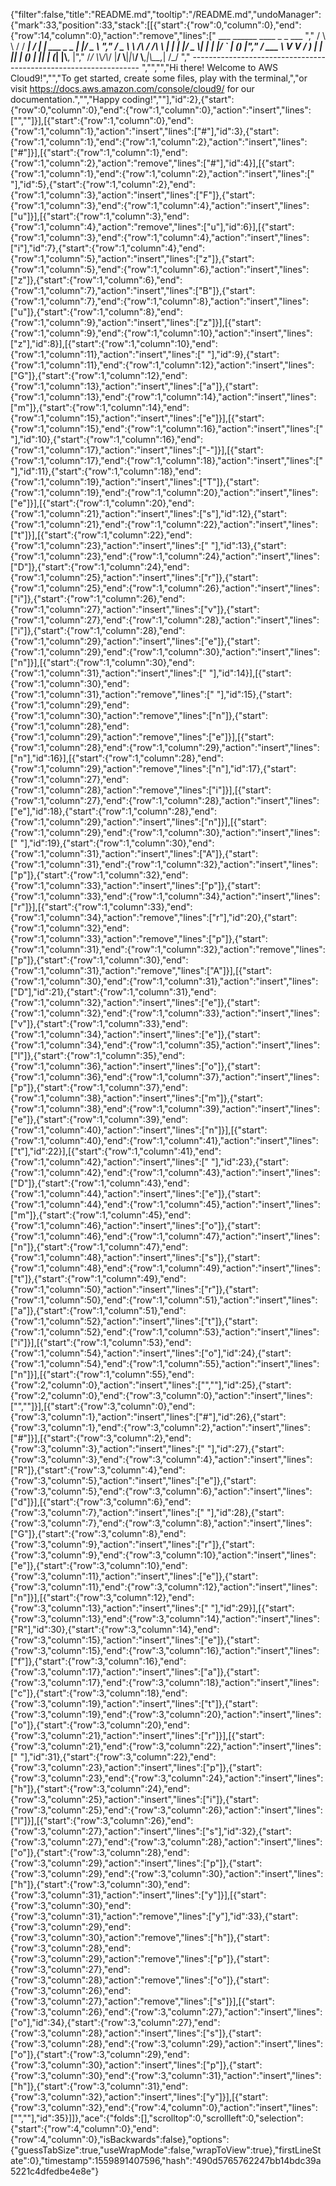 {"filter":false,"title":"README.md","tooltip":"/README.md","undoManager":{"mark":33,"position":33,"stack":[[{"start":{"row":0,"column":0},"end":{"row":14,"column":0},"action":"remove","lines":["         ___        ______     ____ _                 _  ___  ","        / \\ \\      / / ___|   / ___| | ___  _   _  __| |/ _ \\ ","       / _ \\ \\ /\\ / /\\___ \\  | |   | |/ _ \\| | | |/ _` | (_) |","      / ___ \\ V  V /  ___) | | |___| | (_) | |_| | (_| |\\__, |","     /_/   \\_\\_/\\_/  |____/   \\____|_|\\___/ \\__,_|\\__,_|  /_/ "," ----------------------------------------------------------------- ","","","Hi there! Welcome to AWS Cloud9!","","To get started, create some files, play with the terminal,","or visit https://docs.aws.amazon.com/console/cloud9/ for our documentation.","","Happy coding!",""],"id":2},{"start":{"row":0,"column":0},"end":{"row":1,"column":0},"action":"insert","lines":["",""]}],[{"start":{"row":1,"column":0},"end":{"row":1,"column":1},"action":"insert","lines":["#"],"id":3},{"start":{"row":1,"column":1},"end":{"row":1,"column":2},"action":"insert","lines":["#"]}],[{"start":{"row":1,"column":1},"end":{"row":1,"column":2},"action":"remove","lines":["#"],"id":4}],[{"start":{"row":1,"column":1},"end":{"row":1,"column":2},"action":"insert","lines":[" "],"id":5},{"start":{"row":1,"column":2},"end":{"row":1,"column":3},"action":"insert","lines":["F"]},{"start":{"row":1,"column":3},"end":{"row":1,"column":4},"action":"insert","lines":["u"]}],[{"start":{"row":1,"column":3},"end":{"row":1,"column":4},"action":"remove","lines":["u"],"id":6}],[{"start":{"row":1,"column":3},"end":{"row":1,"column":4},"action":"insert","lines":["i"],"id":7},{"start":{"row":1,"column":4},"end":{"row":1,"column":5},"action":"insert","lines":["z"]},{"start":{"row":1,"column":5},"end":{"row":1,"column":6},"action":"insert","lines":["z"]},{"start":{"row":1,"column":6},"end":{"row":1,"column":7},"action":"insert","lines":["B"]},{"start":{"row":1,"column":7},"end":{"row":1,"column":8},"action":"insert","lines":["u"]},{"start":{"row":1,"column":8},"end":{"row":1,"column":9},"action":"insert","lines":["z"]}],[{"start":{"row":1,"column":9},"end":{"row":1,"column":10},"action":"insert","lines":["z"],"id":8}],[{"start":{"row":1,"column":10},"end":{"row":1,"column":11},"action":"insert","lines":[" "],"id":9},{"start":{"row":1,"column":11},"end":{"row":1,"column":12},"action":"insert","lines":["G"]},{"start":{"row":1,"column":12},"end":{"row":1,"column":13},"action":"insert","lines":["a"]},{"start":{"row":1,"column":13},"end":{"row":1,"column":14},"action":"insert","lines":["m"]},{"start":{"row":1,"column":14},"end":{"row":1,"column":15},"action":"insert","lines":["e"]}],[{"start":{"row":1,"column":15},"end":{"row":1,"column":16},"action":"insert","lines":[" "],"id":10},{"start":{"row":1,"column":16},"end":{"row":1,"column":17},"action":"insert","lines":["-"]}],[{"start":{"row":1,"column":17},"end":{"row":1,"column":18},"action":"insert","lines":[" "],"id":11},{"start":{"row":1,"column":18},"end":{"row":1,"column":19},"action":"insert","lines":["T"]},{"start":{"row":1,"column":19},"end":{"row":1,"column":20},"action":"insert","lines":["e"]}],[{"start":{"row":1,"column":20},"end":{"row":1,"column":21},"action":"insert","lines":["s"],"id":12},{"start":{"row":1,"column":21},"end":{"row":1,"column":22},"action":"insert","lines":["t"]}],[{"start":{"row":1,"column":22},"end":{"row":1,"column":23},"action":"insert","lines":[" "],"id":13},{"start":{"row":1,"column":23},"end":{"row":1,"column":24},"action":"insert","lines":["D"]},{"start":{"row":1,"column":24},"end":{"row":1,"column":25},"action":"insert","lines":["r"]},{"start":{"row":1,"column":25},"end":{"row":1,"column":26},"action":"insert","lines":["i"]},{"start":{"row":1,"column":26},"end":{"row":1,"column":27},"action":"insert","lines":["v"]},{"start":{"row":1,"column":27},"end":{"row":1,"column":28},"action":"insert","lines":["i"]},{"start":{"row":1,"column":28},"end":{"row":1,"column":29},"action":"insert","lines":["e"]},{"start":{"row":1,"column":29},"end":{"row":1,"column":30},"action":"insert","lines":["n"]}],[{"start":{"row":1,"column":30},"end":{"row":1,"column":31},"action":"insert","lines":[" "],"id":14}],[{"start":{"row":1,"column":30},"end":{"row":1,"column":31},"action":"remove","lines":[" "],"id":15},{"start":{"row":1,"column":29},"end":{"row":1,"column":30},"action":"remove","lines":["n"]},{"start":{"row":1,"column":28},"end":{"row":1,"column":29},"action":"remove","lines":["e"]}],[{"start":{"row":1,"column":28},"end":{"row":1,"column":29},"action":"insert","lines":["n"],"id":16}],[{"start":{"row":1,"column":28},"end":{"row":1,"column":29},"action":"remove","lines":["n"],"id":17},{"start":{"row":1,"column":27},"end":{"row":1,"column":28},"action":"remove","lines":["i"]}],[{"start":{"row":1,"column":27},"end":{"row":1,"column":28},"action":"insert","lines":["e"],"id":18},{"start":{"row":1,"column":28},"end":{"row":1,"column":29},"action":"insert","lines":["n"]}],[{"start":{"row":1,"column":29},"end":{"row":1,"column":30},"action":"insert","lines":[" "],"id":19},{"start":{"row":1,"column":30},"end":{"row":1,"column":31},"action":"insert","lines":["A"]},{"start":{"row":1,"column":31},"end":{"row":1,"column":32},"action":"insert","lines":["p"]},{"start":{"row":1,"column":32},"end":{"row":1,"column":33},"action":"insert","lines":["p"]},{"start":{"row":1,"column":33},"end":{"row":1,"column":34},"action":"insert","lines":["r"]}],[{"start":{"row":1,"column":33},"end":{"row":1,"column":34},"action":"remove","lines":["r"],"id":20},{"start":{"row":1,"column":32},"end":{"row":1,"column":33},"action":"remove","lines":["p"]},{"start":{"row":1,"column":31},"end":{"row":1,"column":32},"action":"remove","lines":["p"]},{"start":{"row":1,"column":30},"end":{"row":1,"column":31},"action":"remove","lines":["A"]}],[{"start":{"row":1,"column":30},"end":{"row":1,"column":31},"action":"insert","lines":["D"],"id":21},{"start":{"row":1,"column":31},"end":{"row":1,"column":32},"action":"insert","lines":["e"]},{"start":{"row":1,"column":32},"end":{"row":1,"column":33},"action":"insert","lines":["v"]},{"start":{"row":1,"column":33},"end":{"row":1,"column":34},"action":"insert","lines":["e"]},{"start":{"row":1,"column":34},"end":{"row":1,"column":35},"action":"insert","lines":["l"]},{"start":{"row":1,"column":35},"end":{"row":1,"column":36},"action":"insert","lines":["o"]},{"start":{"row":1,"column":36},"end":{"row":1,"column":37},"action":"insert","lines":["p"]},{"start":{"row":1,"column":37},"end":{"row":1,"column":38},"action":"insert","lines":["m"]},{"start":{"row":1,"column":38},"end":{"row":1,"column":39},"action":"insert","lines":["e"]},{"start":{"row":1,"column":39},"end":{"row":1,"column":40},"action":"insert","lines":["n"]}],[{"start":{"row":1,"column":40},"end":{"row":1,"column":41},"action":"insert","lines":["t"],"id":22}],[{"start":{"row":1,"column":41},"end":{"row":1,"column":42},"action":"insert","lines":[" "],"id":23},{"start":{"row":1,"column":42},"end":{"row":1,"column":43},"action":"insert","lines":["D"]},{"start":{"row":1,"column":43},"end":{"row":1,"column":44},"action":"insert","lines":["e"]},{"start":{"row":1,"column":44},"end":{"row":1,"column":45},"action":"insert","lines":["m"]},{"start":{"row":1,"column":45},"end":{"row":1,"column":46},"action":"insert","lines":["o"]},{"start":{"row":1,"column":46},"end":{"row":1,"column":47},"action":"insert","lines":["n"]},{"start":{"row":1,"column":47},"end":{"row":1,"column":48},"action":"insert","lines":["s"]},{"start":{"row":1,"column":48},"end":{"row":1,"column":49},"action":"insert","lines":["t"]},{"start":{"row":1,"column":49},"end":{"row":1,"column":50},"action":"insert","lines":["r"]},{"start":{"row":1,"column":50},"end":{"row":1,"column":51},"action":"insert","lines":["a"]},{"start":{"row":1,"column":51},"end":{"row":1,"column":52},"action":"insert","lines":["t"]},{"start":{"row":1,"column":52},"end":{"row":1,"column":53},"action":"insert","lines":["i"]}],[{"start":{"row":1,"column":53},"end":{"row":1,"column":54},"action":"insert","lines":["o"],"id":24},{"start":{"row":1,"column":54},"end":{"row":1,"column":55},"action":"insert","lines":["n"]}],[{"start":{"row":1,"column":55},"end":{"row":2,"column":0},"action":"insert","lines":["",""],"id":25},{"start":{"row":2,"column":0},"end":{"row":3,"column":0},"action":"insert","lines":["",""]}],[{"start":{"row":3,"column":0},"end":{"row":3,"column":1},"action":"insert","lines":["#"],"id":26},{"start":{"row":3,"column":1},"end":{"row":3,"column":2},"action":"insert","lines":["#"]}],[{"start":{"row":3,"column":2},"end":{"row":3,"column":3},"action":"insert","lines":[" "],"id":27},{"start":{"row":3,"column":3},"end":{"row":3,"column":4},"action":"insert","lines":["R"]},{"start":{"row":3,"column":4},"end":{"row":3,"column":5},"action":"insert","lines":["e"]},{"start":{"row":3,"column":5},"end":{"row":3,"column":6},"action":"insert","lines":["d"]}],[{"start":{"row":3,"column":6},"end":{"row":3,"column":7},"action":"insert","lines":[" "],"id":28},{"start":{"row":3,"column":7},"end":{"row":3,"column":8},"action":"insert","lines":["G"]},{"start":{"row":3,"column":8},"end":{"row":3,"column":9},"action":"insert","lines":["r"]},{"start":{"row":3,"column":9},"end":{"row":3,"column":10},"action":"insert","lines":["e"]},{"start":{"row":3,"column":10},"end":{"row":3,"column":11},"action":"insert","lines":["e"]},{"start":{"row":3,"column":11},"end":{"row":3,"column":12},"action":"insert","lines":["n"]}],[{"start":{"row":3,"column":12},"end":{"row":3,"column":13},"action":"insert","lines":[" "],"id":29}],[{"start":{"row":3,"column":13},"end":{"row":3,"column":14},"action":"insert","lines":["R"],"id":30},{"start":{"row":3,"column":14},"end":{"row":3,"column":15},"action":"insert","lines":["e"]},{"start":{"row":3,"column":15},"end":{"row":3,"column":16},"action":"insert","lines":["f"]},{"start":{"row":3,"column":16},"end":{"row":3,"column":17},"action":"insert","lines":["a"]},{"start":{"row":3,"column":17},"end":{"row":3,"column":18},"action":"insert","lines":["c"]},{"start":{"row":3,"column":18},"end":{"row":3,"column":19},"action":"insert","lines":["t"]},{"start":{"row":3,"column":19},"end":{"row":3,"column":20},"action":"insert","lines":["o"]},{"start":{"row":3,"column":20},"end":{"row":3,"column":21},"action":"insert","lines":["r"]}],[{"start":{"row":3,"column":21},"end":{"row":3,"column":22},"action":"insert","lines":[" "],"id":31},{"start":{"row":3,"column":22},"end":{"row":3,"column":23},"action":"insert","lines":["p"]},{"start":{"row":3,"column":23},"end":{"row":3,"column":24},"action":"insert","lines":["h"]},{"start":{"row":3,"column":24},"end":{"row":3,"column":25},"action":"insert","lines":["i"]},{"start":{"row":3,"column":25},"end":{"row":3,"column":26},"action":"insert","lines":["l"]}],[{"start":{"row":3,"column":26},"end":{"row":3,"column":27},"action":"insert","lines":["s"],"id":32},{"start":{"row":3,"column":27},"end":{"row":3,"column":28},"action":"insert","lines":["o"]},{"start":{"row":3,"column":28},"end":{"row":3,"column":29},"action":"insert","lines":["p"]},{"start":{"row":3,"column":29},"end":{"row":3,"column":30},"action":"insert","lines":["h"]},{"start":{"row":3,"column":30},"end":{"row":3,"column":31},"action":"insert","lines":["y"]}],[{"start":{"row":3,"column":30},"end":{"row":3,"column":31},"action":"remove","lines":["y"],"id":33},{"start":{"row":3,"column":29},"end":{"row":3,"column":30},"action":"remove","lines":["h"]},{"start":{"row":3,"column":28},"end":{"row":3,"column":29},"action":"remove","lines":["p"]},{"start":{"row":3,"column":27},"end":{"row":3,"column":28},"action":"remove","lines":["o"]},{"start":{"row":3,"column":26},"end":{"row":3,"column":27},"action":"remove","lines":["s"]}],[{"start":{"row":3,"column":26},"end":{"row":3,"column":27},"action":"insert","lines":["o"],"id":34},{"start":{"row":3,"column":27},"end":{"row":3,"column":28},"action":"insert","lines":["s"]},{"start":{"row":3,"column":28},"end":{"row":3,"column":29},"action":"insert","lines":["o"]},{"start":{"row":3,"column":29},"end":{"row":3,"column":30},"action":"insert","lines":["p"]},{"start":{"row":3,"column":30},"end":{"row":3,"column":31},"action":"insert","lines":["h"]},{"start":{"row":3,"column":31},"end":{"row":3,"column":32},"action":"insert","lines":["y"]}],[{"start":{"row":3,"column":32},"end":{"row":4,"column":0},"action":"insert","lines":["",""],"id":35}]]},"ace":{"folds":[],"scrolltop":0,"scrollleft":0,"selection":{"start":{"row":4,"column":0},"end":{"row":4,"column":0},"isBackwards":false},"options":{"guessTabSize":true,"useWrapMode":false,"wrapToView":true},"firstLineState":0},"timestamp":1559891407596,"hash":"490d5765762247bb14bdc39a5221c4dfedbe4e8e"}